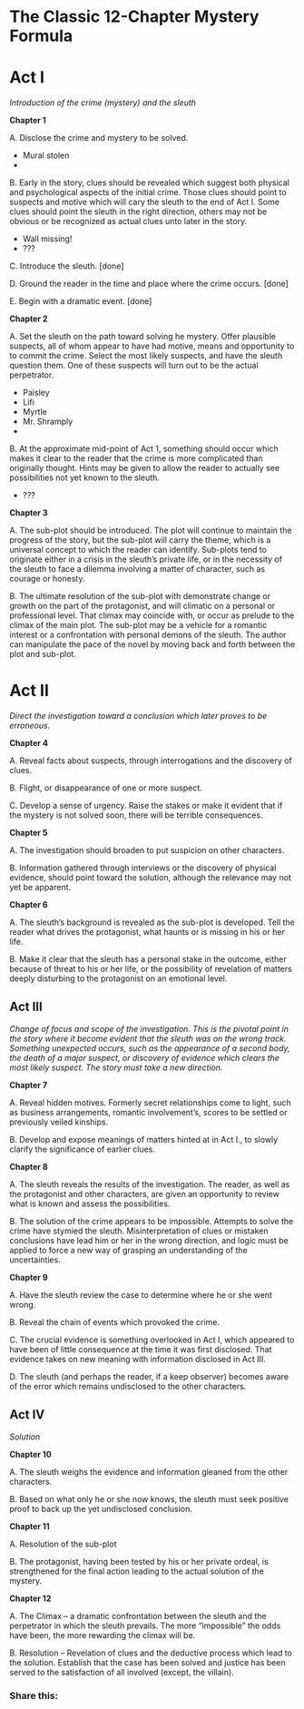 # The Classic 12-Chapter Mystery Formula

# Act I

*Introduction of the crime (mystery) and the sleuth*

**Chapter 1**

A. Disclose the crime and mystery to be solved. 
* Mural stolen
* 
B. Early in the story, clues should be revealed which suggest both physical and psychological aspects of the initial crime. Those clues should point to suspects and motive which will cary the sleuth to the end of Act I. Some clues should point the sleuth in the right direction, others may not be obvious or be recognized as actual clues unto later in the story.
* Wall missing!
* ???

C. Introduce the sleuth. [done]

D. Ground the reader in the time and place where the crime occurs. [done]

E. Begin with a dramatic event. [done]

**Chapter 2**

A. Set the sleuth on the path toward solving he mystery. Offer plausible suspects, all of whom appear to have had motive, means and opportunity to to commit the crime. Select the most likely suspects, and have the sleuth question them. One of these suspects will turn out to be the actual perpetrator.
* Paisley
* Lifi
* Myrtle
* Mr. Shramply
* 

B. At the approximate mid-point of Act 1, something should occur which makes it clear to the reader that the crime is more complicated than originally thought. Hints may be given to allow the reader to actually see possibilities not yet known to the sleuth.
* ???

**Chapter 3**

A. The sub-plot should be introduced. The plot will continue to maintain the progress of the story, but the sub-plot will carry the theme, which is a universal concept to which the reader can identify. Sub-plots tend to originate either in a crisis in the sleuth’s private life, or in the necessity of the sleuth to face a dilemma involving a matter of character, such as courage or honesty.

B. The ultimate resolution of the sub-plot with demonstrate change or growth on the part of the protagonist, and will climatic on a personal or professional level. That climax may coincide with, or occur as prelude to the climax of the main plot. The sub-plot may be a vehicle for a romantic interest or a confrontation with personal demons of the sleuth. The author can manipulate the pace of the novel by moving back and forth between the plot and sub-plot.

# Act II

*Direct the investigation toward a conclusion which later proves to be erroneous.*

**Chapter 4**

A. Reveal facts about suspects, through interrogations and the discovery of clues.

B. Flight, or disappearance of one or more suspect.

C. Develop a sense of urgency. Raise the stakes or make it evident that if the mystery is not solved soon, there will be terrible consequences.

**Chapter 5**

A. The investigation should broaden to put suspicion on other characters.

B. Information gathered through interviews or the discovery of physical evidence, should point toward the solution, although the relevance may not yet be apparent.

**Chapter 6**

A. The sleuth’s background is revealed as the sub-plot is developed. Tell the reader what drives the protagonist, what haunts or is missing in his or her life.

B. Make it clear that the sleuth has a personal stake in the outcome, either because of threat to his or her life, or the possibility of revelation of matters deeply disturbing to the protagonist on an emotional level.

## Act III

*Change of focus and scope of the investigation. This is the pivotal point in the story where it become evident that the sleuth was on the wrong track. Something unexpected occurs, such as the appearance of a second body, the death of a major suspect, or discovery of evidence which clears the most likely suspect. The story must take a new direction.*

**Chapter 7**

A. Reveal hidden motives. Formerly secret relationships come to light, such as business arrangements, romantic involvement’s, scores to be settled or previously veiled kinships.

B. Develop and expose meanings of matters hinted at in Act I., to slowly clarify the significance of earlier clues.

**Chapter 8**

A. The sleuth reveals the results of the investigation. The reader, as well as the protagonist and other characters, are given an opportunity to review what is known and assess the possibilities.

B. The solution of the crime appears to be impossible. Attempts to solve the crime have stymied the sleuth. Misinterpretation of clues or mistaken conclusions have lead him or her in the wrong direction, and logic must be applied to force a new way of grasping an understanding of the uncertainties.

**Chapter 9**

A. Have the sleuth review the case to determine where he or she went wrong.

B. Reveal the chain of events which provoked the crime.

C. The crucial evidence is something overlooked in Act I, which appeared to have been of little consequence at the time it was first disclosed. That evidence takes on new meaning with information disclosed in Act III.

D. The sleuth (and perhaps the reader, if a keep observer) becomes aware of the error which remains undisclosed to the other characters.

## Act IV

*Solution*

**Chapter 10**

A. The sleuth weighs the evidence and information gleaned from the other characters.

B. Based on what only he or she now knows, the sleuth must seek positive proof to back up the yet undisclosed conclusion.

**Chapter 11**

A. Resolution of the sub-plot

B. The protagonist, having been tested by his or her private ordeal, is strengthened for the final action leading to the actual solution of the mystery.

**Chapter 12**

A. The Climax – a dramatic confrontation between the sleuth and the perpetrator in which the sleuth prevails. The more “impossible” the odds have been, the more rewarding the climax will be.

B. Resolution – Revelation of clues and the deductive process which lead to the solution. Establish that the case has been solved and justice has been served to the satisfaction of all involved (except, the villain).

### Share this: